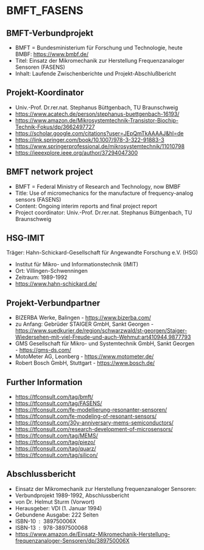 # BMFT_FASENS

## BMFT-Verbundprojekt 
- BMFT = Bundesministerium für Forschung und Technologie, heute BMBF: https://www.bmbf.de/
- Titel: Einsatz der Mikromechanik zur Herstellung Frequenzanaloger Sensoren (FASENS) 
- Inhalt: Laufende Zwischenberichte und Projekt-Abschlußbericht

## Projekt-Koordinator
- Univ.-Prof. Dr.rer.nat. Stephanus Büttgenbach, TU Braunschweig
- https://www.acatech.de/person/stephanus-buettgenbach-16193/
- https://www.amazon.de/Mikrosystemtechnik-Transistor-Biochip-Technik-Fokus/dp/3662497727
- https://scholar.google.com/citations?user=JEpQmTkAAAAJ&hl=de
- https://link.springer.com/book/10.1007/978-3-322-91883-3
- https://www.springerprofessional.de/mikrosystemtechnik/11010798
- https://ieeexplore.ieee.org/author/37294047300

## BMFT network project
- BMFT = Federal Ministry of Research and Technology, now BMBF
- Title: Use of micromechanics for the manufacture of frequency-analog sensors (FASENS)
- Content: Ongoing interim reports and final project report
- Project coordinator: Univ.-Prof. Dr.rer.nat. Stephanus Büttgenbach, TU Braunschweig
  
## HSG-IMIT
Träger: Hahn-Schickard-Gesellschaft für Angewandte Forschung e.V. (HSG)
- Institut für Mikro- und Informationstechnik (IMIT)
- Ort: Villingen-Schwenningen
- Zeitraum: 1989-1992
- https://www.hahn-schickard.de/

## Projekt-Verbundpartner
- BIZERBA Werke, Balingen - https://www.bizerba.com/
- zu Anfang: Gebrüder STAIGER GmbH, Sankt Georgen - https://www.suedkurier.de/region/schwarzwald/st-georgen/Staiger-Wiedersehen-mit-viel-Freude-und-auch-Wehmut;art410944,9877793
- GMS Gesellschaft für Mikro- und Systemtechnik GmbH, Sankt Georgen - https://gms-ds.com/
- MotoMeter AG, Leonberg - https://www.motometer.de/
- Robert Bosch GmbH, Stuttgart - https://www.bosch.de/
  
## Further Information
- https://tfconsult.com/tag/bmft/
- https://tfconsult.com/tag/FASENS/
- https://tfconsult.com/fe-modellierung-resonanter-sensoren/
- https://tfconsult.com/fe-modeling-of-resonant-sensors/
- https://tfconsult.com/30y-anniversary-mems-semiconductors/
- https://tfconsult.com/research-development-of-microsensors/
- https://tfconsult.com/tag/MEMS/
- https://tfconsult.com/tag/piezo/
- https://tfconsult.com/tag/quarz/
- https://tfconsult.com/tag/silicon/

## Abschlussbericht 
- Einsatz der Mikromechanik zur Herstellung frequenzanaloger Sensoren: 
- Verbundprojekt 1989-1992, Abschlussbericht
- von Dr. Helmut Sturm (Vorwort)
- Herausgeber:‎ VDI (1. Januar 1994)
- Gebundene Ausgabe:‎ 222 Seiten
- ISBN-10 ‏ : ‎ 389750006X
- ISBN-13 ‏ : ‎ 978-3897500068
- https://www.amazon.de/Einsatz-Mikromechanik-Herstellung-frequenzanaloger-Sensoren/dp/389750006X

